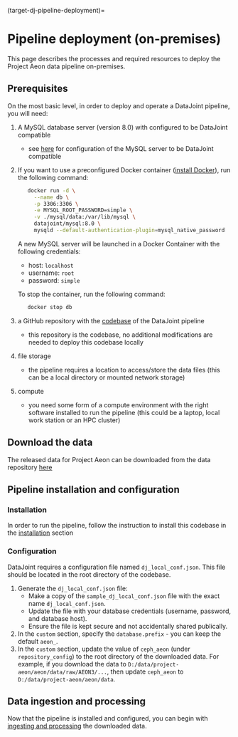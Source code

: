 (target-dj-pipeline-deployment)=
# Pipeline deployment (on-premises)

This page describes the processes and required resources to deploy the Project Aeon data pipeline on-premises.

## Prerequisites
On the most basic level, in order to deploy and operate a DataJoint pipeline, you will need:

1. A MySQL database server (version 8.0) with configured to be DataJoint compatible
   - see [here](https://github.com/datajoint/mysql-docker/blob/master/config/my.cnf) for configuration of the MySQL server to be DataJoint compatible
2. If you want to use a preconfigured Docker container ([install Docker](https://docs.docker.com/engine/install/)), run the following command:
      ```bash
         docker run -d \
           --name db \
           -p 3306:3306 \
           -e MYSQL_ROOT_PASSWORD=simple \
           -v ./mysql/data:/var/lib/mysql \
           datajoint/mysql:8.0 \
           mysqld --default-authentication-plugin=mysql_native_password
      ```
   
    A new MySQL server will be launched in a Docker Container with the following credentials: 
    - host: `localhost`
    - username: `root`
    - password: `simple`
    
   To stop the container, run the following command:
   
    ```bash
       docker stop db
    ```
   
3. a GitHub repository with the [codebase](https://github.com/SainsburyWellcomeCentre/aeon_mecha) of the DataJoint pipeline
   - this repository is the codebase, no additional modifications are needed to deploy this codebase locally
4. file storage
   - the pipeline requires a location to access/store the data files (this can be a local directory or mounted network storage)
5. compute
   - you need some form of a compute environment with the right software installed to run the pipeline (this could be a laptop, local work station or an HPC cluster)

## Download the data
The released data for Project Aeon can be downloaded from the data repository [here](https://zenodo.org/records/13881885)


## Pipeline installation and configuration
### Installation
In order to run the pipeline, follow the instruction to install this codebase in the [installation](../../getting_started/installation.md#aeon_mecha) section

### Configuration
DataJoint requires a configuration file named `dj_local_conf.json`. This file should be located in the root directory of the codebase.

1. Generate the `dj_local_conf.json` file:
   - Make a copy of the `sample_dj_local_conf.json` file with the exact name `dj_local_conf.json`.
   - Update the file with your database credentials (username, password, and database host).
   - Ensure the file is kept secure and not accidentally shared publically.
2. In the `custom` section, specify the `database.prefix` - you can keep the default `aeon_`.
3. In the `custom` section, update the value of `ceph_aeon` (under `repository_config`) to the root directory of the downloaded data.
For example, if you download the data to `D:/data/project-aeon/aeon/data/raw/AEON3/...`, then update `ceph_aeon` to `D:/data/project-aeon/aeon/data`.


## Data ingestion and processing
Now that the pipeline is installed and configured, you can begin with [ingesting and processing](target-dj-data-ingestion-processing) the downloaded data.